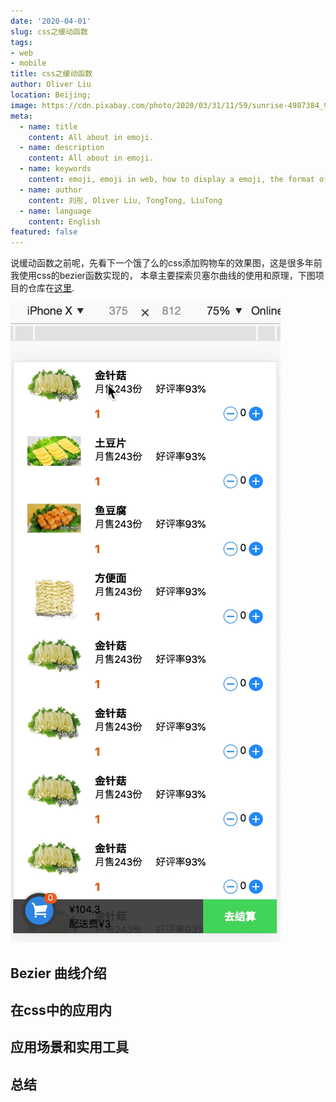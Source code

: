 ```yaml
---
date: '2020-04-01'
slug: css之缓动函数
tags:
- web
- mobile
title: css之缓动函数
author: Oliver Liu
location: Beijing;
image: https://cdn.pixabay.com/photo/2020/03/31/11/59/sunrise-4987384_960_720.jpg
meta:
  - name: title
    content: All about in emoji.
  - name: description
    content: All about in emoji.
  - name: keywords
    content: emoji, emoji in web, how to display a emoji, the format of emoji.
  - name: author
    content: 刘彤, Oliver Liu, TongTong, LiuTong
  - name: language
    content: English
featured: false
---
```


说缓动函数之前呢，先看下一个饿了么的css添加购物车的效果图，这是很多年前我使用css的bezier函数实现的，
本章主要探索贝塞尔曲线的使用和原理，下图项目的仓库在[这里](https://github.com/TongDaDa/ele_shoppinng).

![clipboard.png](../../../assets/css/bezier.gif)


## Bezier 曲线介绍


## 在css中的应用内


## 应用场景和实用工具


## 总结

